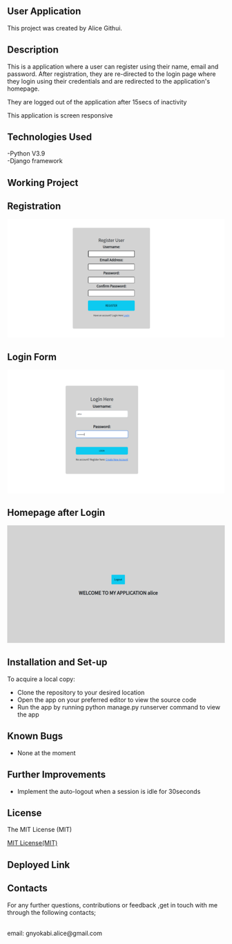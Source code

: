 ## User Application

This project was created by Alice Githui.

## Description
This is a application where a user can register using their name, email and password. After registration, they are re-directed to the login page where they login using their credentials and are redirected to the application's homepage. 

They are logged out of the application after 15secs of inactivity


This application is screen responsive

## Technologies Used

-Python V3.9 
<br>
-Django framework

## Working Project
## Registration
![Registration Form](Images/registration.png)

## Login Form
![Login Form](Images/loginpage.png)

## Homepage after Login
![Homepage after successful login](Images/homepage.png)

## Installation and Set-up

To acquire a local copy:

- Clone the repository to your desired location
- Open the app on your preferred editor to view the source code
- Run the app by running python manage.py runserver command to view the app

## Known Bugs
- None at the moment

## Further Improvements
- Implement the auto-logout when a session is idle for 30seconds


## License

The MIT License (MIT)

<a href = "https://www.mit.edu/~amini/LICENSE.md">MIT License(MIT)</a>

## Deployed Link

## Contacts

For any further questions, contributions or feedback ,get in touch with me through the following contacts;

<br>
email: gnyokabi.alice@gmail.com

